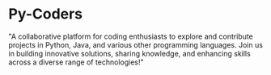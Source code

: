 # Py-Coders
 "A collaborative platform for coding enthusiasts to explore and contribute projects in Python, Java, and various other programming languages. Join us in building innovative solutions, sharing knowledge, and enhancing skills across a diverse range of technologies!"
